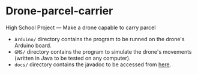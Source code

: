 # Drone-parcel-carrier
High School Project — Make a drone capable to carry parcel
* <code>Arduino/</code> directory contains the program to be runned on the drone's Arduino board.
* <code>GMS/</code> directory contains the program to simulate the drone's movements (written in Java to be tested on any computer).
* <code>docs/</code> directory contains the javadoc to be accessed from <a href="https://roytreo28.github.io/Drone-parcel-carrier/">here</a>.
